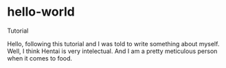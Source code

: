 # hello-world
Tutorial

Hello, following this tutorial and I was told to write something about myself.
Well, I think Hentai is very intelectual. And I am a pretty meticulous person when it comes to food.
